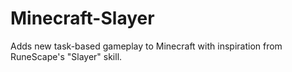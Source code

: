 Minecraft-Slayer
================

Adds new task-based gameplay to Minecraft with inspiration from RuneScape's "Slayer" skill.